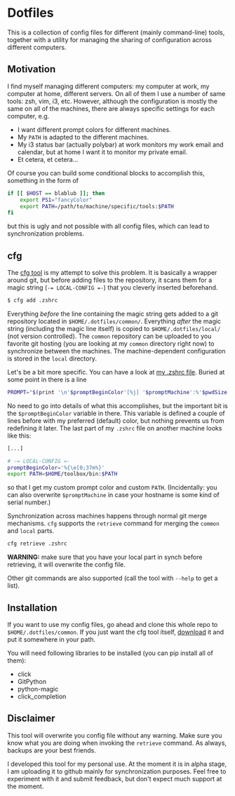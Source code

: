 # Dotfiles

This is a collection of config files for different (mainly command-line) tools,
together with a utility for managing the sharing of configuration across
different computers.

## Motivation

I find myself managing different computers: my computer at work, my computer at
home, different servers. On all of them I use a number of same tools: zsh, vim,
i3, etc. However, although the configuration is mostly the same on all of the
machines, there are always specific settings for each computer, e.g.

* I want different prompt colors for different machines.
* My `PATH` is adapted to the different machines.
* My i3 status bar (actually polybar) at work monitors my work email and calendar, but at home I want it to monitor my private email.
* Et cetera, et cetera...

Of course you can build some conditional blocks to accomplish this, something
in the form of
```bash
if [[ $HOST == blablub ]]; then
    export PS1="fancyColor"
    export PATH=/path/to/machine/specific/tools:$PATH
fi
```
but this is ugly and not possible with all config files, which can lead to
synchronization problems.

## cfg

The [cfg tool](cfg) is my attempt to solve this problem. It is basically a
wrapper around git, but before adding files to the repository, it scans them
for a magic string (`-= LOCAL-CONFIG =-`) that you cleverly inserted
beforehand.

```bash
$ cfg add .zshrc
```
Everything *before* the line containing the magic string gets added
to a git repository located in `$HOME/.dotfiles/common/`. Everything *after*
the magic string (including the magic line itself) is copied to
`$HOME/.dotfiles/local/` (not version controlled). The `common` repository can
be uploaded to you favorite git hosting (you are looking at my `common`
directory right now) to synchronize between the machines. The machine-dependent
configuration is stored in the `local` directory.

Let's be a bit more specific. You can have a look at [my .zshrc file](.zshrc).
Buried at some point in there is a line
```bash
PROMPT="$(print '\n'$promptBeginColor'[%j] '$promptMachine':%'$pwdSize'<...<%~%<<\n%(!.#.$)'$promptEndColor) "
```
No need to go into details of what this accomplishes, but the important bit is
the `$promptBeginColor` variable in there. This variable is defined a couple of
lines before with my preferred (default) color, but nothing prevents us from
redefining it later. The last part of my `.zshrc` file on another machine looks
like this:
```bash
[...]

# -= LOCAL-CONFIG =-
promptBeginColor='%{\e[0;37m%}'
export PATH=$HOME/toolbox/bin:$PATH
```
so that I get my custom prompt color and custom `PATH`. (Incidentally: you can
also overwrite `$promptMachine` in case your hostname is some kind of serial
number.)

Synchronization across machines happens through normal git merge mechanisms.
`cfg` supports the `retrieve` command for merging the `common` and `local`
parts.
```bash
cfg retrieve .zshrc
```

**WARNING:** make sure that you have your local part in synch before
retrieving, it will overwrite the config file.

Other git commands are also supported (call the tool with `--help` to get a
list).

## Installation

If you want to use my config files, go ahead and clone this whole repo to
`$HOME/.dotfiles/common`. If you just want the cfg tool itself, [download](cfg)
it and put it somewhere in your path.

You will need following libraries to be installed (you can pip install all of them):
* click
* GitPython
* python-magic
* click_completion

## Disclaimer

This tool will overwrite you config file without any warning. Make sure you
know what you are doing when invoking the `retrieve` command. As always,
backups are your best friends.

I developed this tool for my personal use. At the moment it is in alpha stage,
I am uploading it to github mainly for synchronization purposes. Feel free
to experiment with it and submit feedback, but don't expect much support at the
moment.
